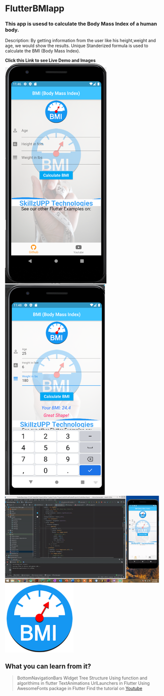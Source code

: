# FlutterBMIapp
### This app is usesd to calculate the Body Mass Index of a human body.
Description: By getting information from the user like his height,weight and age, we would show the results.
Unique Standerized formula is used to calculate the BMI (Body Mass Index).

**Click this Link to see Live Demo and Images**
![alt text](https://github.com/bilalsaeedjh/FlutterBMIApp/blob/master/images/github1.png?raw=true)
![alt text](https://github.com/bilalsaeedjh/FlutterBMIApp/blob/master/images/github2.png?raw=true)
![alt text](https://github.com/bilalsaeedjh/FlutterBMIApp/blob/master/images/github3.gif?raw=true)
![alt text](https://github.com/bilalsaeedjh/FlutterBMIApp/blob/master/images/bmi.png?raw=true)

## What you can learn from it?
  > BottomNavigationBars
  > Widget Tree Structure
  > Using function and algorithims in flutter
  > TextAnimations
  > UrlLaunchers in Flutter
  > Using AwesomeFonts package in Flutter
Find the tutorial on [Youtube](https://www.youtube.com/channel/UCZSgQGG74K2yuEDnbG4U1tQ?view_as=subscriber)

